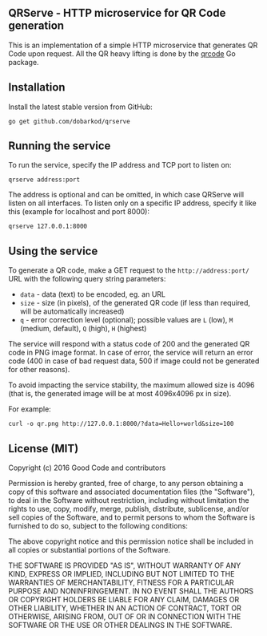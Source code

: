 ## QRServe - HTTP microservice for QR Code generation

This is an implementation of a simple HTTP microservice that generates
QR Code upon request. All the QR heavy lifting is done by the
[qrcode](https://github.com/skip2/go-qrcode/) Go package.

## Installation

Install the latest stable version from GitHub:

    go get github.com/dobarkod/qrserve

## Running the service

To run the service, specify the IP address and TCP port to listen on:

    qrserve address:port

The address is optional and can be omitted, in which case QRServe will listen
on all interfaces. To listen only on a specific IP address, specify it like
this (example for localhost and port 8000):

    qrserve 127.0.0.1:8000

## Using the service

To generate a QR code, make a GET request to the `http://address:port/` URL
with the following query string parameters:

* `data` - data (text) to be encoded, eg. an URL
* `size` - size (in pixels), of the generated QR code (if less than required, will be automatically increased)
* `q` - error correction level (optional); possible values are `L` (low), `M` (medium, default), `Q` (high), `H` (highest)

The service will respond with a status code of 200 and the generated QR
code in PNG image format. In case of error, the service will return an
error code (400 in case of bad request data, 500 if image could not be generated
for other reasons).

To avoid impacting the service stability, the maximum allowed size is 4096
(that is, the generated image will be at most 4096x4096 px in size).


For example:

    curl -o qr.png http://127.0.0.1:8000/?data=Hello+world&size=100

## License (MIT)

Copyright (c) 2016 Good Code and contributors

Permission is hereby granted, free of charge, to any person obtaining a copy
of this software and associated documentation files (the "Software"), to deal
in the Software without restriction, including without limitation the rights
to use, copy, modify, merge, publish, distribute, sublicense, and/or sell
copies of the Software, and to permit persons to whom the Software is
furnished to do so, subject to the following conditions:

The above copyright notice and this permission notice shall be included in all
copies or substantial portions of the Software.

THE SOFTWARE IS PROVIDED "AS IS", WITHOUT WARRANTY OF ANY KIND, EXPRESS OR
IMPLIED, INCLUDING BUT NOT LIMITED TO THE WARRANTIES OF MERCHANTABILITY,
FITNESS FOR A PARTICULAR PURPOSE AND NONINFRINGEMENT. IN NO EVENT SHALL THE
AUTHORS OR COPYRIGHT HOLDERS BE LIABLE FOR ANY CLAIM, DAMAGES OR OTHER
LIABILITY, WHETHER IN AN ACTION OF CONTRACT, TORT OR OTHERWISE, ARISING FROM,
OUT OF OR IN CONNECTION WITH THE SOFTWARE OR THE USE OR OTHER DEALINGS IN THE
SOFTWARE.
